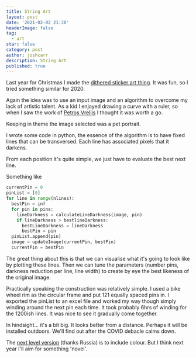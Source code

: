 ```yaml
---
title: String Art
layout: post
date: '2021-02-02 21:30'
headerImage: false
tag:
  - art
star: false
category: post
author: joshcarr
description: String Art
published: true
---
```


Last year for Christmas I made the [dithered sticker art thing](https://algorithmic-art.firebaseapp.com/). It was fun, so I tried something similar for 2020.

Again the idea was to use an input image and an algorithm to overcome my lack of artistic talent. As a kid I enjoyed drawing a curve with a ruler, so when I saw the work of [Petros Vrellis](http://artof01.com/vrellis/works/knit.html) I thought it was worth a go. 

Keeping in theme the image selected was a pet portrait. 

I wrote some code in python, the essence of the algorithm is to have fixed lines that can be transversed. Each line has associated pixels that it darkens. 

From each position it's quite simple, we just have to evaluate the best next line. 

Something like
```python
currentPin = 0
pinList = [0]
for line in range(nlines):
  bestPin = inf
  for pin in pins:
    lineDarkness = calculateLineDarkness(image, pin)
    if lineDarkness > bestlineDarkness:
      bestLineDarkness = lineDarkness
      bestPin = pin
  pinList.append(pin)
  image = updateImage(currentPin, bestPin)
  currentPin = bestPin
```

The great thing about this is that we can visualise what it's going to look like by plotting these lines. Then we can tune the parameters (number pins, darkness reduction per line, line width) to create by eye the best likeness of the original image.

Practically speaking the construction was relatively simple. I used a bike wheel rim as the circular frame and put 121 equally spaced pins in. I exported the pinList to an excel file and worked my way though simply winding around the next pin each time. It took probably 6hrs of winding for the 1200ish lines. It was nice to see it gradually come together.

In hindsight... it's a bit big. It looks better from a distance. Perhaps it will be installed outdoors. We'll find out after the COVID debacle calms down.

The [next level version](https://news.artnet.com/art-world/ani-abakumova-thread-art-computer-1626352) (thanks Russia) is to include colour. But I think next year I'll aim for something 'novel'.